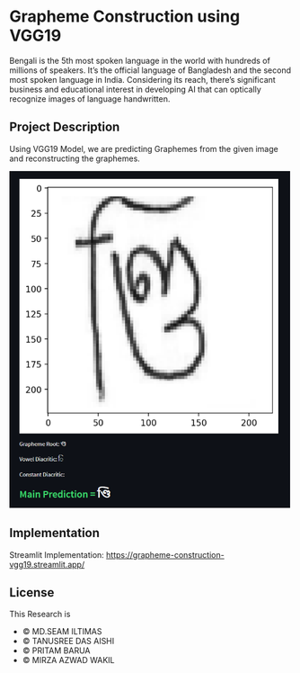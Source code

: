 # Grapheme Construction using VGG19

Bengali is the 5th most spoken language in the world with hundreds of millions of speakers. It’s the official language of Bangladesh and the second most spoken language in India. Considering its reach, there’s significant business and educational interest in developing AI that can optically recognize images of language handwritten.

## Project Description
Using VGG19 Model, we are predicting Graphemes from the given image and reconstructing the graphemes.

<img src="https://github.com/samanjoy2/vgg19_grapheme_construction/blob/main/Capture.PNG?raw=true" width="500"/>

## Implementation

Streamlit Implementation: https://grapheme-construction-vgg19.streamlit.app/

## License

This Research is
- © MD.SEAM ILTIMAS
- © TANUSREE DAS AISHI
- © PRITAM BARUA
- © MIRZA AZWAD WAKIL
